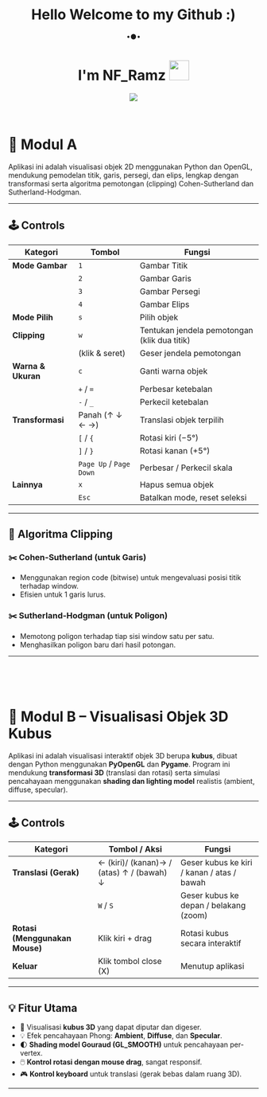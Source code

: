 ### <h1 align="center"> Hello Welcome to my Github :) </h1>
<p align="center">
•●•
<h1 align="center">I'm NF_Ramz <img src="https://media.giphy.com/media/hvRJCLFzcasrR4ia7z/giphy.gif" width="40"></h1>
<p align="center">
  <a href="https://github.com/NFRamz"><img src="https://readme-typing-svg.herokuapp.com?lines=Naufal+Ramzi+;NIM+202310370311026;Grafika+Komputer+4H+/Informatika;&center=true&width=500&height=50"></a>
</p>
<br>

# 🎨 Modul A

Aplikasi ini adalah visualisasi objek 2D menggunakan Python dan OpenGL, mendukung pemodelan titik, garis, persegi, dan elips, lengkap dengan transformasi serta algoritma pemotongan (clipping) Cohen-Sutherland dan Sutherland-Hodgman.

---

## 🕹️ Controls

| Kategori         | Tombol | Fungsi                                                                 |
|------------------|------|------------------------------------------------------------------------|
| **Mode Gambar**  | `1`  | Gambar Titik                                                           |
|                  | `2`  | Gambar Garis                                                           |
|                  | `3`  | Gambar Persegi                                                         |
|                  | `4`  | Gambar Elips                                                           |
| **Mode Pilih**   | `s`  | Pilih objek                                                            |
| **Clipping**     | `w`  | Tentukan jendela pemotongan (klik dua titik)                           |
|                  | (klik & seret) | Geser jendela pemotongan                                               |
| **Warna & Ukuran**| `c`  | Ganti warna objek                                                      |
|                  | `+` / `=` | Perbesar ketebalan                                                     |
|                  | `-` / `_` | Perkecil ketebalan                                                     |
| **Transformasi** | Panah (↑ ↓ ← →) | Translasi objek terpilih                                               |
|                  | `[` / `{` | Rotasi kiri (−5°)                                                      |
|                  | `]` / `}` | Rotasi kanan (+5°)                                                     |
|                  | `Page Up` / `Page Down` | Perbesar / Perkecil skala                                              |
| **Lainnya**      | `x`  | Hapus semua objek                                                      |
|                  | `Esc` | Batalkan mode, reset seleksi                                           |

---

## 🧠 Algoritma Clipping

### ✂️ Cohen-Sutherland (untuk Garis)
- Menggunakan region code (bitwise) untuk mengevaluasi posisi titik terhadap window.
- Efisien untuk 1 garis lurus.

### ✂️ Sutherland-Hodgman (untuk Poligon)
- Memotong poligon terhadap tiap sisi window satu per satu.
- Menghasilkan poligon baru dari hasil potongan.

---

<br>
<br>
<br>

# 🧊 Modul B – Visualisasi Objek 3D Kubus

Aplikasi ini adalah visualisasi interaktif objek 3D berupa **kubus**, dibuat dengan Python menggunakan **PyOpenGL** dan **Pygame**. Program ini mendukung **transformasi 3D** (translasi dan rotasi) serta simulasi pencahayaan menggunakan **shading dan lighting model** realistis (ambient, diffuse, specular).

---

## 🕹️ Controls

| Kategori                       | Tombol / Aksi                             | Fungsi                                   |
|--------------------------------|-------------------------------------------|-------------------------------------------|
| **Translasi (Gerak)**          | ← (kiri)/ (kanan)→ / (atas) ↑ / (bawah) ↓ | Geser kubus ke kiri / kanan / atas / bawah |
|                                | `W` / `S`                                 | Geser kubus ke depan / belakang (zoom)   |
| **Rotasi (Menggunakan Mouse)** | Klik kiri + drag                          | Rotasi kubus secara interaktif            |
| **Keluar**                     | Klik tombol close (X)                     | Menutup aplikasi                         |

---

## 💡 Fitur Utama

- 🎲 Visualisasi **kubus 3D** yang dapat diputar dan digeser.
- 💡 Efek pencahayaan Phong: **Ambient**, **Diffuse**, dan **Specular**.
- 🌓 **Shading model Gouraud (GL_SMOOTH)** untuk pencahayaan per-vertex.
- 🖱️ **Kontrol rotasi dengan mouse drag**, sangat responsif.
- 🎮 **Kontrol keyboard** untuk translasi (gerak bebas dalam ruang 3D).

---
